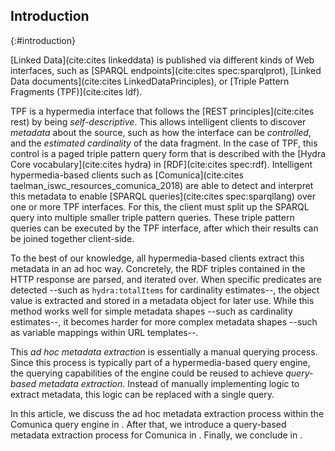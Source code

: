 ## Introduction
{:#introduction}

[Linked Data](cite:cites linkeddata) is published via different kinds of Web interfaces,
such as [SPARQL endpoints](cite:cites spec:sparqlprot),
[Linked Data documents](cite:cites LinkedDataPrinciples),
or [Triple Pattern Fragments (TPF)](cite:cites ldf).

TPF is a hypermedia interface that follows the [REST principles](cite:cites rest) by being *self-descriptive*.
This allows intelligent clients to discover *metadata* about the source,
such as how the interface can be *controlled*,
and the *estimated cardinality* of the data fragment.
In the case of TPF, this control is a paged triple pattern query form
that is described with the [Hydra Core vocabulary](cite:cites hydra) in [RDF](cite:cites spec:rdf).
Intelligent hypermedia-based clients such as [Comunica](cite:cites taelman_iswc_resources_comunica_2018)
are able to detect and interpret this metadata
to enable [SPARQL queries](cite:cites spec:sparqllang) over one or more TPF interfaces.
For this, the client must split up the SPARQL query into multiple smaller triple pattern queries.
These triple pattern queries can be executed by the TPF interface,
after which their results can be joined together client-side.

To the best of our knowledge, all hypermedia-based clients extract this metadata in an ad hoc way.
Concretely, the RDF triples contained in the HTTP response are parsed, and iterated over.
When specific predicates are detected --such as `hydra:totalItems` for cardinality estimates--,
the object value is extracted and stored in a metadata object for later use.
While this method works well for simple metadata shapes --such as cardinality estimates--,
it becomes harder for more complex metadata shapes --such as variable mappings within URL templates--.

This *ad hoc metadata extraction* is essentially a manual querying process.
Since this process is typically part of a hypermedia-based query engine,
the querying capabilities of the engine could be reused to achieve *query-based metadata extraction*.
Instead of manually implementing logic to extract metadata,
this logic can be replaced with a single query.

In this article, we discuss the ad hoc metadata extraction process
within the Comunica query engine in [](#adhoc_metadata_extraction).
After that, we introduce a query-based metadata extraction process for Comunica in [](#querybased_metadata_extraction).
Finally, we conclude in [](#conclusions).
